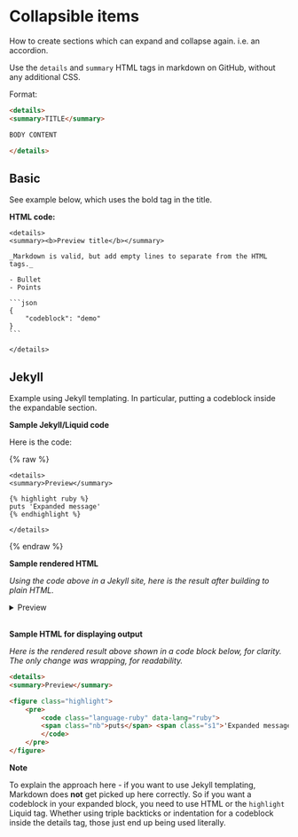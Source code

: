 # Collapsible items

How to create sections which can expand and collapse again. i.e. an accordion.

Use the `details` and `summary` HTML tags in markdown on GitHub, without any additional CSS.

Format:

```html
<details>
<summary>TITLE</summary>

BODY CONTENT

</details>
```


## Basic

See example below, which uses the bold tag in the title.

**HTML code:**

    <details>
    <summary><b>Preview title</b></summary>

    _Markdown is valid, but add empty lines to separate from the HTML tags._

    - Bullet
    - Points

    ```json
    {
        "codeblock": "demo"
    }
    ```

    </details>

<!-- Result omitted here as Jekyll can't handle it right. Though I can force it to HTML without Jekjyll and then add the result as HTML. -->


## Jekyll

Example using Jekyll templating. In particular, putting a codeblock inside the expandable section.

**Sample Jekyll/Liquid code**

Here is the code:

{% raw %}

```liquid
<details>
<summary>Preview</summary>

{% highlight ruby %}
puts 'Expanded message'
{% endhighlight %}

</details>
```

{% endraw %}

**Sample rendered HTML**

_Using the code above in a Jekyll site, here is the result after building to plain HTML._

<details>
<summary>Preview</summary>
<figure class="highlight">
<pre><code class="language-ruby" data-lang="ruby">
<span class="nb">puts</span> <span class="s1">'Expanded message'</span>
</code></pre>
</figure>
</details>

<br>

**Sample HTML for displaying output**

_Here is the rendered result above shown in a code block below, for clarity. The only change was wrapping, for readability._

```html
<details>
<summary>Preview</summary>

<figure class="highlight">
    <pre>
        <code class="language-ruby" data-lang="ruby">
        <span class="nb">puts</span> <span class="s1">'Expanded message'</span>
        </code>
    </pre>
</figure>
```

**Note**

To explain the approach here - if you want to use Jekyll templating, Markdown does **not** get picked up here correctly. So if you want a codeblock in your expanded block, you need to use HTML or the `highlight` Liquid tag. Whether using triple backticks or indentation for a codeblock inside the details tag, those just end up being used literally.
